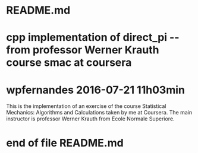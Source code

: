 # README.md
# cpp implementation of direct_pi -- from professor Werner Krauth course smac at coursera
# wpfernandes 2016-07-21 11h03min

This is the implementation of an exercise of the course Statistical Mechanics:
Algorithms and Calculations taken by me at Coursera. The main instructor is
professor Werner Krauth from Ecole Normale Superiore.

# end of file README.md

